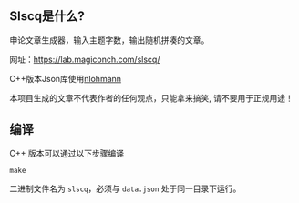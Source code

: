 
## Slscq是什么?
申论文章生成器，输入主题字数，输出随机拼凑的文章。

网址：https://lab.magiconch.com/slscq/

C++版本Json库使用[nlohmann](https://github.com/nlohmann/json)

本项目生成的文章不代表作者的任何观点，只能拿来搞笑, 请不要用于正规用途！

## 编译

C++ 版本可以通过以下步骤编译

```
make
```

二进制文件名为 `slscq`，必须与 `data.json` 处于同一目录下运行。
